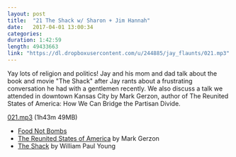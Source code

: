 ```yaml
---
layout: post
title:  "21 The Shack w/ Sharon + Jim Hannah"
date:   2017-04-01 13:00:34
categories: 
duration: 1:42:59
length: 49433663
link: "https://dl.dropboxusercontent.com/u/244885/jay_flaunts/021.mp3"
---
```


Yay lots of religion and politics! Jay and his mom and dad talk about the book 
and movie "The Shack" after Jay rants about a frustrating conversation he had with 
a gentlemen recently. We also discuss a talk we attended in downtown Kansas City
by Mark Gerzon, author of The Reunited States of America: How We Can Bridge the
Partisan Divide.

<a href="{{site.dropbox_url}}/021.mp3" target="_blank">021.mp3</a> (1h43m 49MB) 

* <a href="http://www.foodnotbombs.net">Food Not Bombs</a>
* <a href="http://www.markgerzon.com">The Reunited States of America</a> by Mark Gerzon
* <a href="http://theshackbook.com">The Shack</a> by William Paul Young


